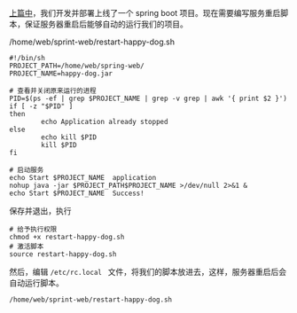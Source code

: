 [上篇中](https://www.cnblogs.com/fayin/p/11733911.html)，我们开发并部署上线了一个 spring boot 项目。现在需要编写服务重启脚本，保证服务器重启后能够自动的运行我们的项目。

/home/web/sprint-web/restart-happy-dog.sh
````
#!/bin/sh
PROJECT_PATH=/home/web/spring-web/
PROJECT_NAME=happy-dog.jar

# 查看并关闭原来运行的进程
PID=$(ps -ef | grep $PROJECT_NAME | grep -v grep | awk '{ print $2 }')
if [ -z "$PID" ]
then
        echo Application already stopped
else
        echo kill $PID
        kill $PID
fi

# 启动服务
echo Start $PROJECT_NAME  application
nohup java -jar $PROJECT_PATH$PROJECT_NAME >/dev/null 2>&1 &
echo Start $PROJECT_NAME  Success!

````
保存并退出，执行
````
# 给予执行权限
chmod +x restart-happy-dog.sh
# 激活脚本
source restart-happy-dog.sh
````

然后，编辑 `/etc/rc.local ` 文件，将我们的脚本放进去，这样，服务器重启后会自动运行脚本。
````
/home/web/sprint-web/restart-happy-dog.sh

````